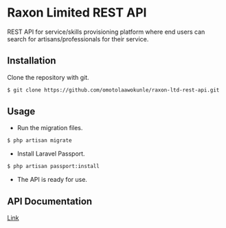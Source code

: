 # Raxon Limited REST API

REST API for service/skills provisioning platform where end users can search for artisans/professionals for their service.

## Installation

Clone the repository with git.

```bash
$ git clone https://github.com/omotolaawokunle/raxon-ltd-rest-api.git
```

## Usage

-   Run the migration files.

```bash
$ php artisan migrate
```

-   Install Laravel Passport.

```bash
$ php artisan passport:install
```

-   The API is ready for use.

## API Documentation

[Link](https://documenter.getpostman.com/view/8093365/SVfNv9Yu)

